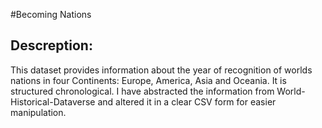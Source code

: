 #Becoming Nations

## Descreption:
This dataset provides information about the year of recognition of worlds nations in four Continents: Europe, America, Asia and Oceania. It is structured chronological. I have abstracted the information from World-Historical-Dataverse and altered it in a clear CSV form for easier manipulation. 

